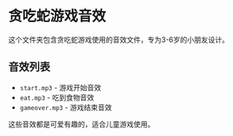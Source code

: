 # 贪吃蛇游戏音效

这个文件夹包含贪吃蛇游戏使用的音效文件，专为3-6岁的小朋友设计。

## 音效列表

- `start.mp3` - 游戏开始音效
- `eat.mp3` - 吃到食物音效
- `gameover.mp3` - 游戏结束音效

这些音效都是可爱有趣的，适合儿童游戏使用。
